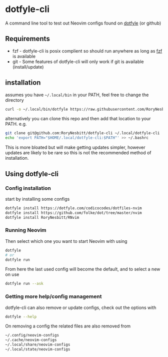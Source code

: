 dotfyle-cli
====

A command line tool to test out Neovim configs found on
[dotfyle](https://dotfyle.com) (or github)

## Requirements

- fzf - dotfyle-cli is posix complient so should run anywhere as long as
[fzf](https://github.com/junegunn/fzf) is available
- git - Some features of dotfyle-cli will only work if git is available
  (install/update)

## installation

assumes you have `~/.local/bin` in your PATH, feel free to change the directory
```sh
curl -o ~/.local/bin/dotfyle https://raw.githubusercontent.com/RoryNesbitt/dotfyle-cli/main/dotfyle
```

alternatively you can clone this repo and then add that location to your PATH.
e.g.
```sh
git clone git@github.com:RoryNesbitt/dotfyle-cli ~/.local/dotfyle-cli
echo 'export PATH="$HOME/.local/dotfyle-cli:$PATH"' >> ~/.bashrc
```
This is more bloated but will make getting updates simpler, however updates are
likely to be rare so this is not the recommended method of installation.

## Using dotfyle-cli

### Config installation

start by installing some configs
```sh
dotfyle install https://dotfyle.com/codicocodes/dotfiles-nvim
dotfyle install https://github.com/folke/dot/tree/master/nvim
dotfyle install RoryNesbitt/RNvim
```

### Running Neovim

Then select which one you want to start Neovim with using
```sh
dotfyle
# or
dotfyle run
```
From here the last used config will become the default, and to select a new on
use
```sh
dotfyle run --ask
```

### Getting more help/config management

dotfyle-cli can also remove or update configs, check out the options with
```sh
dotfyle --help
```

On removing a config the related files are also removed from
```sh
~/.config/neovim-configs
~/.cache/neovim-configs
~/.local/share/neovim-configs
~/.local/state/neovim-configs
``````

